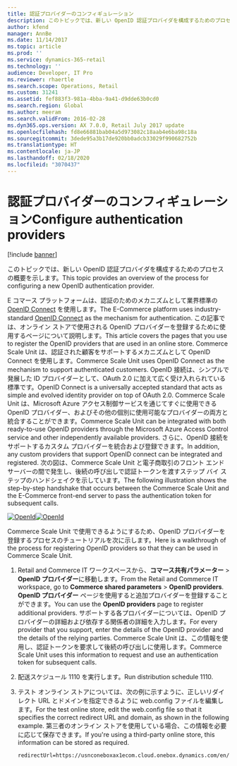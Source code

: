 ```yaml
---
title: 認証プロバイダーのコンフィギュレーション
description: このトピックでは、新しい OpenID 認証プロバイダを構成するためのプロセスの概要を示します。
author: kfend
manager: AnnBe
ms.date: 11/14/2017
ms.topic: article
ms.prod: ''
ms.service: dynamics-365-retail
ms.technology: ''
audience: Developer, IT Pro
ms.reviewer: rhaertle
ms.search.scope: Operations, Retail
ms.custom: 31241
ms.assetid: fef883f3-981a-4bba-9a41-d9dde63b0cd0
ms.search.region: Global
ms.author: meeram
ms.search.validFrom: 2016-02-28
ms.dyn365.ops.version: AX 7.0.0, Retail July 2017 update
ms.openlocfilehash: fd8e66881bab04a5d973082c18aab4e6ba98c18a
ms.sourcegitcommit: 3dede95a3b17de920bb0adcb33029f990682752b
ms.translationtype: HT
ms.contentlocale: ja-JP
ms.lasthandoff: 02/18/2020
ms.locfileid: "3070437"
---
```

# <a name="configure-authentication-providers"></a><span data-ttu-id="f50f2-103">認証プロバイダーのコンフィギュレーション</span><span class="sxs-lookup"><span data-stu-id="f50f2-103">Configure authentication providers</span></span>

[!include [banner](../includes/banner.md)]

<span data-ttu-id="f50f2-104">このトピックでは、新しい OpenID 認証プロバイダを構成するためのプロセスの概要を示します。</span><span class="sxs-lookup"><span data-stu-id="f50f2-104">This topic provides an overview of the process for configuring a new OpenID authentication provider.</span></span>

<span data-ttu-id="f50f2-105">E コマース プラットフォームは、認証のためのメカニズムとして業界標準の [OpenID Connect](https://openid.net/connect/) を使用します。</span><span class="sxs-lookup"><span data-stu-id="f50f2-105">The E-Commerce platform uses industry-standard [OpenID Connect](https://openid.net/connect/) as the mechanism for authentication.</span></span> <span data-ttu-id="f50f2-106">この記事では、オンライン ストアで使用される OpenID プロバイダーを登録するために使用するページについて説明します。</span><span class="sxs-lookup"><span data-stu-id="f50f2-106">This article covers the pages that you use to register the OpenID providers that are used in an online store.</span></span> <span data-ttu-id="f50f2-107">Commerce Scale Unit は、認証された顧客をサポートするメカニズムとして OpenID Connect を使用します。</span><span class="sxs-lookup"><span data-stu-id="f50f2-107">Commerce Scale Unit uses OpenID Connect as the mechanism to support authenticated customers.</span></span> <span data-ttu-id="f50f2-108">OpenID 接続は、シンプルで発展した ID プロバイダーとして、OAuth 2.0 に加えて広く受け入れられている標準です。</span><span class="sxs-lookup"><span data-stu-id="f50f2-108">OpenID Connect is a universally accepted standard that acts as simple and evolved identity provider on top of OAuth 2.0.</span></span> <span data-ttu-id="f50f2-109">Commerce Scale Unit は、Microsoft Azure アクセス制御サービスを通じてすぐに使用できる OpenID プロバイダー、およびその他の個別に使用可能なプロバイダーの両方と統合することができます。</span><span class="sxs-lookup"><span data-stu-id="f50f2-109">Commerce Scale Unit can be integrated with both ready-to-use OpenID providers through the Microsoft Azure Access Control service and other independently available providers.</span></span> <span data-ttu-id="f50f2-110">さらに、OpenID 接続をサポートするカスタム プロバイダーを統合および登録できます。</span><span class="sxs-lookup"><span data-stu-id="f50f2-110">In addition, any custom providers that support OpenID connect can be integrated and registered.</span></span> <span data-ttu-id="f50f2-111">次の図は、Commerce Scale Unit と電子商取引のフロント エンド サーバーの間で発生し、後続の呼び出しで認証トークンを渡すステップ バイ ステップのハンドシェイクを示しています。</span><span class="sxs-lookup"><span data-stu-id="f50f2-111">The following illustration shows the step-by-step handshake that occurs between the Commerce Scale Unit and the E-Commerce front-end server to pass the authentication token for subsequent calls.</span></span> 

<span data-ttu-id="f50f2-112">[![OpenId](./media/openid-1024x540.png)](./media/openid.png)</span><span class="sxs-lookup"><span data-stu-id="f50f2-112">[![OpenId](./media/openid-1024x540.png)](./media/openid.png)</span></span> 

<span data-ttu-id="f50f2-113">Commerce Scale Unit で使用できるようにするため、OpenID プロバイダーを登録するプロセスのチュートリアルを次に示します。</span><span class="sxs-lookup"><span data-stu-id="f50f2-113">Here is a walkthrough of the process for registering OpenID providers so that they can be used in Commerce Scale Unit.</span></span>

1.  <span data-ttu-id="f50f2-114">Retail and Commerce IT ワークスペースから、**コマース共有パラメーター** &gt; **OpenID プロバイダー**に移動します。</span><span class="sxs-lookup"><span data-stu-id="f50f2-114">From the Retail and Commerce IT workspace, go to **Commerce shared parameters** &gt; **OpenID providers**.</span></span> <span data-ttu-id="f50f2-115">**OpenID プロバイダー** ページを使用すると追加プロバイダーを登録することができます。</span><span class="sxs-lookup"><span data-stu-id="f50f2-115">You can use the **OpenID providers** page to register additional providers.</span></span> <span data-ttu-id="f50f2-116">サポートする各プロバイダーについては、OpenID プロバイダーの詳細および依存する関係者の詳細を入力します。</span><span class="sxs-lookup"><span data-stu-id="f50f2-116">For every provider that you support, enter the details of the OpenID provider and the details of the relying parties.</span></span> <span data-ttu-id="f50f2-117">Commerce Scale Unit は、この情報を使用し、認証トークンを要求して後続の呼び出しに使用します。</span><span class="sxs-lookup"><span data-stu-id="f50f2-117">Commerce Scale Unit uses this information to request and use an authentication token for subsequent calls.</span></span>
2.  <span data-ttu-id="f50f2-118">配送スケジュール 1110 を実行します。</span><span class="sxs-lookup"><span data-stu-id="f50f2-118">Run distribution schedule 1110.</span></span>
3.  <span data-ttu-id="f50f2-119">テスト オンライン ストアについては、次の例に示すように、正しいリダイレクト URL とドメインを指定できるように web.config ファイルを編集します。</span><span class="sxs-lookup"><span data-stu-id="f50f2-119">For the test online store, edit the web.config file so that it specifies the correct redirect URL and domain, as shown in the following example.</span></span> <span data-ttu-id="f50f2-120">第三者のオンライン ストアを使用している場合、この情報を必要に応じて保存できます。</span><span class="sxs-lookup"><span data-stu-id="f50f2-120">If you're using a third-party online store, this information can be stored as required.</span></span>

    ```xml
    redirectUrl=https://usnconeboxax1ecom.cloud.onebox.dynamics.com/en/Pages/OauthV2Redirect/OauthV2Redirect.aspx
    ```
